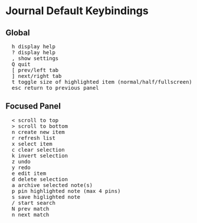 # Journal Default Keybindings

## Global

<pre>
  <kbd>h</kbd> display help
  <kbd>?</kbd> display help
  <kbd>,</kbd> show settings
  <kbd>Q</kbd> quit
  <kbd>[</kbd> prev/left tab
  <kbd>]</kbd> next/right tab
  <kbd>t</kbd> toggle size of highlighted item (normal/half/fullscreen)
  <kbd>esc</kbd> return to previous panel
</pre>

## Focused Panel

<pre>
  <kbd><</kbd> scroll to top
  <kbd>></kbd> scroll to bottom
  <kbd>n</kbd> create new item
  <kbd>r</kbd> refresh list
  <kbd>x</kbd> select item
  <kbd>c</kbd> clear selection
  <kbd>k</kbd> invert selection
  <kbd>z</kbd> undo
  <kbd>y</kbd> redo
  <kbd>e</kbd> edit item
  <kbd>d</kbd> delete selection
  <kbd>a</kbd> archive selected note(s)
  <kbd>p</kbd> pin highlighted note (max 4 pins)
  <kbd>s</kbd> save higlighted note
  <kbd>/</kbd> start search
  <kbd>N</kbd> prev match
  <kbd>n</kbd> next match
</pre>
